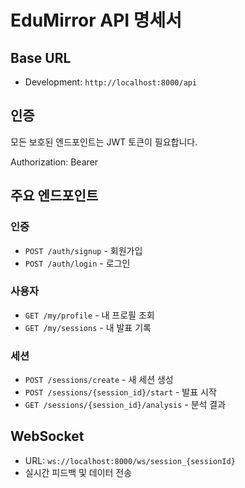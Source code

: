# EduMirror API 명세서

## Base URL

- Development: `http://localhost:8000/api`

## 인증

모든 보호된 엔드포인트는 JWT 토큰이 필요합니다.

Authorization: Bearer <token>

## 주요 엔드포인트

### 인증

- `POST /auth/signup` - 회원가입
- `POST /auth/login` - 로그인

### 사용자

- `GET /my/profile` - 내 프로필 조회
- `GET /my/sessions` - 내 발표 기록

### 세션

- `POST /sessions/create` - 새 세션 생성
- `POST /sessions/{session_id}/start` - 발표 시작
- `GET /sessions/{session_id}/analysis` - 분석 결과

## WebSocket

- URL: `ws://localhost:8000/ws/session_{sessionId}`
- 실시간 피드백 및 데이터 전송
